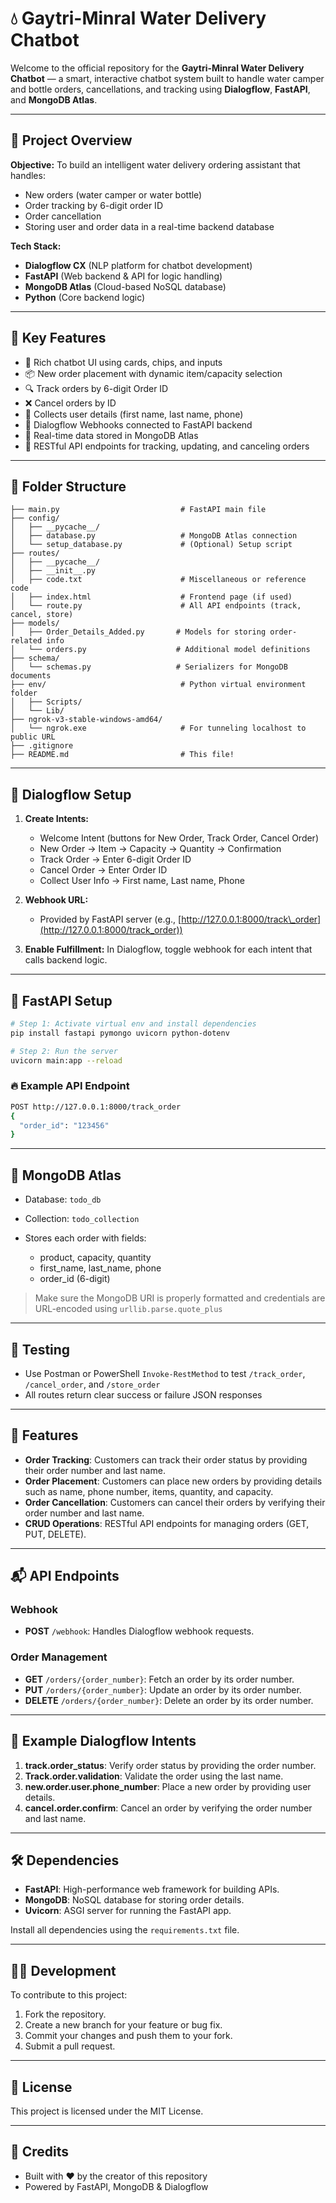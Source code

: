 # 💧 Gaytri-Minral Water Delivery Chatbot

Welcome to the official repository for the **Gaytri-Minral Water Delivery Chatbot** — a smart, interactive chatbot system built to handle water camper and bottle orders, cancellations, and tracking using **Dialogflow**, **FastAPI**, and **MongoDB Atlas**.

---

## 📌 Project Overview

**Objective:** To build an intelligent water delivery ordering assistant that handles:

* New orders (water camper or water bottle)
* Order tracking by 6-digit order ID
* Order cancellation
* Storing user and order data in a real-time backend database

**Tech Stack:**

* **Dialogflow CX** (NLP platform for chatbot development)
* **FastAPI** (Web backend & API for logic handling)
* **MongoDB Atlas** (Cloud-based NoSQL database)
* **Python** (Core backend logic)

---

## 🧠 Key Features

* 💬 Rich chatbot UI using cards, chips, and inputs
* 📦 New order placement with dynamic item/capacity selection
* 🔍 Track orders by 6-digit Order ID
* ❌ Cancel orders by ID
* 📲 Collects user details (first name, last name, phone)
* 🧠 Dialogflow Webhooks connected to FastAPI backend
* 🔄 Real-time data stored in MongoDB Atlas
* 🔧 RESTful API endpoints for tracking, updating, and canceling orders

---

## 📁 Folder Structure

```
├── main.py                           # FastAPI main file
├── config/
│   ├── __pycache__/
│   ├── database.py                   # MongoDB Atlas connection
│   └── setup_database.py             # (Optional) Setup script
├── routes/
│   ├── __pycache__/
│   ├── __init__.py
│   ├── code.txt                      # Miscellaneous or reference code
│   ├── index.html                    # Frontend page (if used)
│   └── route.py                      # All API endpoints (track, cancel, store)
├── models/
│   ├── Order_Details_Added.py       # Models for storing order-related info
│   └── orders.py                    # Additional model definitions
├── schema/
│   └── schemas.py                   # Serializers for MongoDB documents
├── env/                              # Python virtual environment folder
│   ├── Scripts/
│   └── Lib/
├── ngrok-v3-stable-windows-amd64/
│   └── ngrok.exe                     # For tunneling localhost to public URL
├── .gitignore
├── README.md                         # This file!
```

---

## 🔗 Dialogflow Setup

1. **Create Intents:**

   * Welcome Intent (buttons for New Order, Track Order, Cancel Order)
   * New Order → Item → Capacity → Quantity → Confirmation
   * Track Order → Enter 6-digit Order ID
   * Cancel Order → Enter Order ID
   * Collect User Info → First name, Last name, Phone

2. **Webhook URL:**

   * Provided by FastAPI server (e.g., [http://127.0.0.1:8000/track\_order](http://127.0.0.1:8000/track_order))

3. **Enable Fulfillment:** In Dialogflow, toggle webhook for each intent that calls backend logic.

---

## 🔌 FastAPI Setup

```bash
# Step 1: Activate virtual env and install dependencies
pip install fastapi pymongo uvicorn python-dotenv

# Step 2: Run the server
uvicorn main:app --reload
```

### 🔥 Example API Endpoint

```bash
POST http://127.0.0.1:8000/track_order
{
  "order_id": "123456"
}
```

---

## 💾 MongoDB Atlas

* Database: `todo_db`
* Collection: `todo_collection`
* Stores each order with fields:

  * product, capacity, quantity
  * first\_name, last\_name, phone
  * order\_id (6-digit)

> Make sure the MongoDB URI is properly formatted and credentials are URL-encoded using `urllib.parse.quote_plus`

---

## 🧪 Testing

* Use Postman or PowerShell `Invoke-RestMethod` to test `/track_order`, `/cancel_order`, and `/store_order`
* All routes return clear success or failure JSON responses

---

## 🚀 Features

* **Order Tracking**: Customers can track their order status by providing their order number and last name.
* **Order Placement**: Customers can place new orders by providing details such as name, phone number, items, quantity, and capacity.
* **Order Cancellation**: Customers can cancel their orders by verifying their order number and last name.
* **CRUD Operations**: RESTful API endpoints for managing orders (GET, PUT, DELETE).

---

## 📬 API Endpoints

### Webhook

* **POST** `/webhook`: Handles Dialogflow webhook requests.

### Order Management

* **GET** `/orders/{order_number}`: Fetch an order by its order number.
* **PUT** `/orders/{order_number}`: Update an order by its order number.
* **DELETE** `/orders/{order_number}`: Delete an order by its order number.

---

## 🎯 Example Dialogflow Intents

1. **track.order\_status**: Verify order status by providing the order number.
2. **Track.order.validation**: Validate the order using the last name.
3. **new\.order.user.phone\_number**: Place a new order by providing user details.
4. **cancel.order.confirm**: Cancel an order by verifying the order number and last name.

---

## 🛠️ Dependencies

* **FastAPI**: High-performance web framework for building APIs.
* **MongoDB**: NoSQL database for storing order details.
* **Uvicorn**: ASGI server for running the FastAPI app.

Install all dependencies using the `requirements.txt` file.

---

## 🧑‍💻 Development

To contribute to this project:

1. Fork the repository.
2. Create a new branch for your feature or bug fix.
3. Commit your changes and push them to your fork.
4. Submit a pull request.

---

## 📄 License

This project is licensed under the MIT License.

---

## 🙌 Credits

* Built with ❤️ by the creator of this repository
* Powered by FastAPI, MongoDB & Dialogflow
